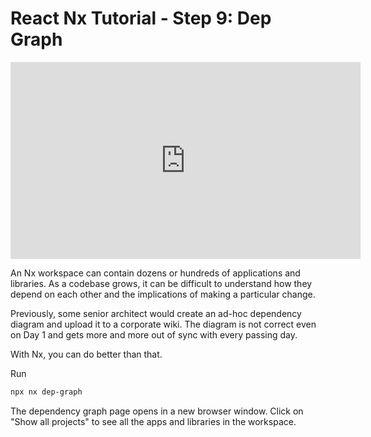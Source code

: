 # React Nx Tutorial - Step 9: Dep Graph

<iframe width="560" height="315" src="https://www.youtube.com/embed/Dr7jI9RYcmY" frameborder="0" allow="accelerometer; autoplay; encrypted-media; gyroscope; picture-in-picture; fullscreen"></iframe>

An Nx workspace can contain dozens or hundreds of applications and libraries. As a codebase grows, it can be difficult to understand how they depend on each other and the implications of making a particular change.

Previously, some senior architect would create an ad-hoc dependency diagram and upload it to a corporate wiki. The diagram is not correct even on Day 1 and gets more and more out of sync with every passing day.

With Nx, you can do better than that.

Run

```bash
npx nx dep-graph
```

The dependency graph page opens in a new browser window. Click on "Show all projects" to see all the apps and libraries in the workspace.
